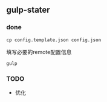 ## gulp-stater

### done

`cp config.template.json config.json`  

填写必要的remote配置信息

`gulp`

### TODO

* 优化



